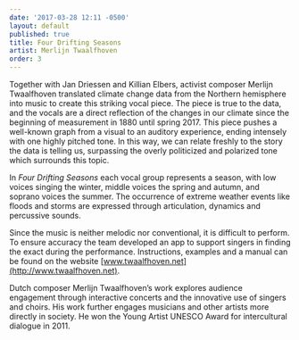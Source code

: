 ```yaml
---
date: '2017-03-28 12:11 -0500'
layout: default
published: true
title: Four Drifting Seasons
artist: Merlijn Twaalfhoven
order: 3
---
```

Together with Jan Driessen and Killian Elbers, activist composer Merlijn Twaalfhoven translated climate change data from the Northern hemisphere into music to create this striking vocal piece. The piece is true to the data, and the vocals are a direct reflection of the changes in our climate since the beginning of measurement in 1880 until spring 2017. This piece pushes a well-known graph from a visual to an auditory experience, ending intensely with one highly pitched tone. In this way, we can relate freshly to the story the data is telling us, surpassing the overly politicized and polarized tone which surrounds this topic.

In _Four Drifting Seasons_ each vocal group represents a season, with low voices singing the winter, middle voices the spring and autumn, and soprano voices the summer. The occurrence of extreme weather events like floods and storms are expressed through articulation, dynamics and percussive sounds.

Since the music is neither melodic nor conventional, it is difficult to perform. To ensure accuracy the team developed an app to support singers in finding the exact during the performance. Instructions, examples and a manual can be found on the website [www.twaalfhoven.net](http://www.twaalfhoven.net).

Dutch composer Merlijn Twaalfhoven’s work explores audience engagement through interactive concerts and the innovative use of singers and choirs. His work further engages musicians and other artists more directly in society. He won the Young Artist UNESCO Award for intercultural dialogue in 2011.
